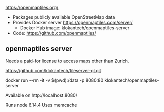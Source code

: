 https://openmaptiles.org/

* Packages publicly available OpenStreetMap data
* Provides Docker server https://openmaptiles.com/server/
  * Docker Hub image: klokantech/openmaptiles-server
* Code: https://github.com/openmaptiles/

## openmaptiles server

Needs a paid-for license to access maps other than Zurich.

https://github.com/klokantech/tileserver-gl.git

docker run --rm -it -v $(pwd):/data -p 8080:80 klokantech/openmaptiles-server

Available on http://localhost:8080/

Runs node 6.14.4
Uses memcache
